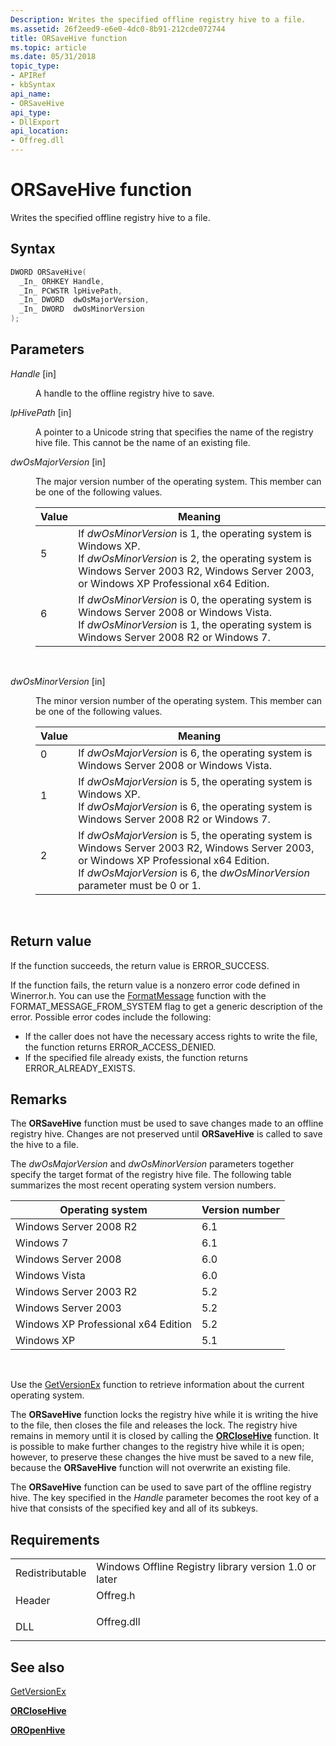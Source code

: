 ```yaml
---
Description: Writes the specified offline registry hive to a file.
ms.assetid: 26f2eed9-e6e0-4dc0-8b91-212cde072744
title: ORSaveHive function
ms.topic: article
ms.date: 05/31/2018
topic_type: 
- APIRef
- kbSyntax
api_name: 
- ORSaveHive
api_type: 
- DllExport
api_location: 
- Offreg.dll
---
```


# ORSaveHive function

Writes the specified offline registry hive to a file.

## Syntax


```C++
DWORD ORSaveHive(
  _In_ ORHKEY Handle,
  _In_ PCWSTR lpHivePath,
  _In_ DWORD  dwOsMajorVersion,
  _In_ DWORD  dwOsMinorVersion
);
```



## Parameters

<dl> <dt>

*Handle* \[in\]
</dt> <dd>

A handle to the offline registry hive to save.

</dd> <dt>

*lpHivePath* \[in\]
</dt> <dd>

A pointer to a Unicode string that specifies the name of the registry hive file. This cannot be the name of an existing file.

</dd> <dt>

*dwOsMajorVersion* \[in\]
</dt> <dd>

The major version number of the operating system. This member can be one of the following values.



| Value                                                                        | Meaning                                                                                                                                                                                                                        |
|------------------------------------------------------------------------------|--------------------------------------------------------------------------------------------------------------------------------------------------------------------------------------------------------------------------------|
| <dl> <dt>5</dt> </dl> | If *dwOsMinorVersion* is 1, the operating system is Windows XP.<br/> If *dwOsMinorVersion* is 2, the operating system is Windows Server 2003 R2, Windows Server 2003, or Windows XP Professional x64 Edition.<br/> |
| <dl> <dt>6</dt> </dl> | If *dwOsMinorVersion* is 0, the operating system is Windows Server 2008 or Windows Vista.<br/> If *dwOsMinorVersion* is 1, the operating system is Windows Server 2008 R2 or Windows 7.<br/>                       |



 

</dd> <dt>

*dwOsMinorVersion* \[in\]
</dt> <dd>

The minor version number of the operating system. This member can be one of the following values.



| Value                                                                        | Meaning                                                                                                                                                                                                                                       |
|------------------------------------------------------------------------------|-----------------------------------------------------------------------------------------------------------------------------------------------------------------------------------------------------------------------------------------------|
| <dl> <dt>0</dt> </dl> | If *dwOsMajorVersion* is 6, the operating system is Windows Server 2008 or Windows Vista.<br/>                                                                                                                                          |
| <dl> <dt>1</dt> </dl> | If *dwOsMajorVersion* is 5, the operating system is Windows XP.<br/> If *dwOsMajorVersion* is 6, the operating system is Windows Server 2008 R2 or Windows 7.<br/>                                                                |
| <dl> <dt>2</dt> </dl> | If *dwOsMajorVersion* is 5, the operating system is Windows Server 2003 R2, Windows Server 2003, or Windows XP Professional x64 Edition. <br/> If *dwOsMajorVersion* is 6, the *dwOsMinorVersion* parameter must be 0 or 1. <br/> |



 

</dd> </dl>

## Return value

If the function succeeds, the return value is ERROR\_SUCCESS.

If the function fails, the return value is a nonzero error code defined in Winerror.h. You can use the [FormatMessage](http://go.microsoft.com/fwlink/p/?linkid=128767) function with the FORMAT\_MESSAGE\_FROM\_SYSTEM flag to get a generic description of the error. Possible error codes include the following:

-   If the caller does not have the necessary access rights to write the file, the function returns ERROR\_ACCESS\_DENIED.
-   If the specified file already exists, the function returns ERROR\_ALREADY\_EXISTS.

## Remarks

The **ORSaveHive** function must be used to save changes made to an offline registry hive. Changes are not preserved until **ORSaveHive** is called to save the hive to a file.

The *dwOsMajorVersion* and *dwOsMinorVersion* parameters together specify the target format of the registry hive file. The following table summarizes the most recent operating system version numbers.



| Operating system                    | Version number |
|-------------------------------------|----------------|
| Windows Server 2008 R2              | 6.1            |
| Windows 7                           | 6.1            |
| Windows Server 2008                 | 6.0            |
| Windows Vista                       | 6.0            |
| Windows Server 2003 R2              | 5.2            |
| Windows Server 2003                 | 5.2            |
| Windows XP Professional x64 Edition | 5.2            |
| Windows XP                          | 5.1            |



 

Use the [GetVersionEx](http://go.microsoft.com/fwlink/p/?linkid=129004) function to retrieve information about the current operating system.

The **ORSaveHive** function locks the registry hive while it is writing the hive to the file, then closes the file and releases the lock. The registry hive remains in memory until it is closed by calling the [**ORCloseHive**](orclosehive.md) function. It is possible to make further changes to the registry hive while it is open; however, to preserve these changes the hive must be saved to a new file, because the **ORSaveHive** function will not overwrite an existing file.

The **ORSaveHive** function can be used to save part of the offline registry hive. The key specified in the *Handle* parameter becomes the root key of a hive that consists of the specified key and all of its subkeys.

## Requirements



|                            |                                                                                       |
|----------------------------|---------------------------------------------------------------------------------------|
| Redistributable<br/> | Windows Offline Registry library version 1.0 or later<br/>                      |
| Header<br/>          | <dl> <dt>Offreg.h</dt> </dl>   |
| DLL<br/>             | <dl> <dt>Offreg.dll</dt> </dl> |



## See also

<dl> <dt>

[GetVersionEx](http://go.microsoft.com/fwlink/p/?linkid=129004)
</dt> <dt>

[**ORCloseHive**](orclosehive.md)
</dt> <dt>

[**OROpenHive**](oropenhive.md)
</dt> </dl>

 

 




